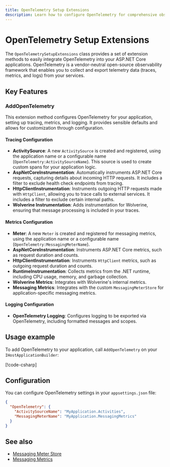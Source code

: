 ```yaml
---
title: OpenTelemetry Setup Extensions
description: Learn how to configure OpenTelemetry for comprehensive observability in your services, including tracing, metrics, and logging.
---
```


# OpenTelemetry Setup Extensions

The `OpenTelemetrySetupExtensions` class provides a set of extension methods to easily integrate OpenTelemetry into your ASP.NET Core applications. OpenTelemetry is a vendor-neutral open-source observability framework that enables you to collect and export telemetry data (traces, metrics, and logs) from your services.

## Key Features

### AddOpenTelemetry

This extension method configures OpenTelemetry for your application, setting up tracing, metrics, and logging. It provides sensible defaults and allows for customization through configuration.

#### Tracing Configuration

-   **ActivitySource**: A new `ActivitySource` is created and registered, using the application name or a configurable name (`OpenTelemetry:ActivitySourceName`). This source is used to create custom spans for your application logic.
-   **AspNetCoreInstrumentation**: Automatically instruments ASP.NET Core requests, capturing details about incoming HTTP requests. It includes a filter to exclude health check endpoints from tracing.
-   **HttpClientInstrumentation**: Instruments outgoing HTTP requests made with `HttpClient`, allowing you to trace calls to external services. It includes a filter to exclude certain internal paths.
-   **Wolverine Instrumentation**: Adds instrumentation for Wolverine, ensuring that message processing is included in your traces.

#### Metrics Configuration

-   **Meter**: A new `Meter` is created and registered for messaging metrics, using the application name or a configurable name (`OpenTelemetry:MessagingMeterName`).
-   **AspNetCoreInstrumentation**: Instruments ASP.NET Core metrics, such as request duration and counts.
-   **HttpClientInstrumentation**: Instruments `HttpClient` metrics, such as outgoing request duration and counts.
-   **RuntimeInstrumentation**: Collects metrics from the .NET runtime, including CPU usage, memory, and garbage collection.
-   **Wolverine Metrics**: Integrates with Wolverine's internal metrics.
-   **Messaging Metrics**: Integrates with the custom `MessagingMeterStore` for application-specific messaging metrics.

#### Logging Configuration

-   **OpenTelemetry Logging**: Configures logging to be exported via OpenTelemetry, including formatted messages and scopes.

## Usage example

To add OpenTelemetry to your application, call `AddOpenTelemetry` on your `IHostApplicationBuilder`:

[!code-csharp[](~/samples/opentelemetry/SetupProgram.cs?highlight=3)]

## Configuration

You can configure OpenTelemetry settings in your `appsettings.json` file:

```json
{
  "OpenTelemetry": {
    "ActivitySourceName": "MyApplication.Activities",
    "MessagingMeterName": "MyApplication.MessagingMetrics"
  }
}
```

## See also

- [Messaging Meter Store](../messaging/telemetry/messaging-meter-store.md)
- [Messaging Metrics](../messaging/telemetry/messaging-metrics.md)
